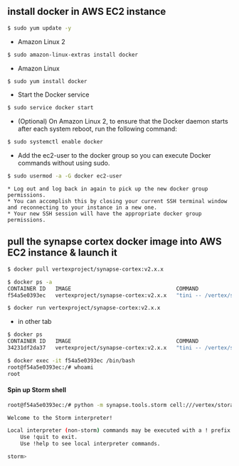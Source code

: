 ## install docker in AWS EC2 instance

```bash
$ sudo yum update -y
```
* Amazon Linux 2
```bash
$ sudo amazon-linux-extras install docker
```
* Amazon Linux
```bash
$ sudo yum install docker
```
* Start the Docker service
```bash
$ sudo service docker start
```
* (Optional) On Amazon Linux 2, to ensure that the Docker daemon starts after each system reboot, run the following command:
```bash
$ sudo systemctl enable docker
```
* Add the ec2-user to the docker group so you can execute Docker commands without using sudo.
```bash
$ sudo usermod -a -G docker ec2-user
```
```
* Log out and log back in again to pick up the new docker group permissions.
* You can accomplish this by closing your current SSH terminal window and reconnecting to your instance in a new one.
* Your new SSH session will have the appropriate docker group permissions.
```
## pull the synapse cortex docker image into AWS EC2 instance & launch it
```bash
$ docker pull vertexproject/synapse-cortex:v2.x.x
```
```bash
$ docker ps -a    
CONTAINER ID   IMAGE                                 COMMAND                  CREATED        STATUS                    PORTS     NAMES
f54a5e0393ec   vertexproject/synapse-cortex:v2.x.x   "tini -- /vertex/syn…"   14 hours ago   Exited (0) 14 hours ago             recursing_euclid

```
```bash
$ docker run vertexproject/synapse-cortex:v2.x.x

```
* in other tab
```bash
$ docker ps                  
CONTAINER ID   IMAGE                                 COMMAND                  CREATED          STATUS                            PORTS                 NAMES
34231df2da37   vertexproject/synapse-cortex:v2.x.x   "tini -- /vertex/syn…"   10 seconds ago   Up 9 seconds (health: starting)   4443/tcp, 27492/tcp   nifty_hodgkin
```

```bash
$ docker exec -it f54a5e0393ec /bin/bash
root@f54a5e0393ec:/# whoami
root
```

####  Spin up Storm shell 
```bash
root@f54a5e0393ec:/# python -m synapse.tools.storm cell:///vertex/storage

Welcome to the Storm interpreter!

Local interpreter (non-storm) commands may be executed with a ! prefix:
    Use !quit to exit.
    Use !help to see local interpreter commands.

storm>

```

